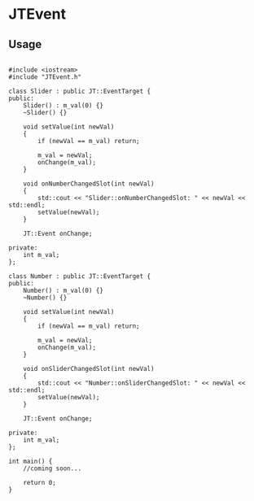 JTEvent
=======

Usage
-------------

<pre><code>
#include &lt;iostream&gt;
#include "JTEvent.h"

class Slider : public JT::EventTarget {
public:
	Slider() : m_val(0) {}
	~Slider() {}

	void setValue(int newVal)
	{
		if (newVal == m_val) return;

		m_val = newVal;
		onChange(m_val);
	}

	void onNumberChangedSlot(int newVal)
	{
		std::cout << "Slider::onNumberChangedSlot: " << newVal << std::endl;
		setValue(newVal);
	}

	JT::Event<int> onChange;

private:
	int m_val;
};

class Number : public JT::EventTarget {
public:
	Number() : m_val(0) {}
	~Number() {}

	void setValue(int newVal)
	{
		if (newVal == m_val) return;

		m_val = newVal;
		onChange(m_val);
	}

	void onSliderChangedSlot(int newVal)
	{
		std::cout << "Number::onSliderChangedSlot: " << newVal << std::endl;
		setValue(newVal);
	}

	JT::Event<int> onChange;

private:
	int m_val;
};

int main() {
	//coming soon...

	return 0;
}

</code></pre>